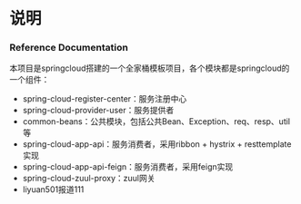 # 说明

### Reference Documentation
本项目是springcloud搭建的一个全家桶模板项目，各个模块都是springcloud的一个组件：

* spring-cloud-register-center：服务注册中心
* spring-cloud-provider-user：服务提供者
* common-beans：公共模块，包括公共Bean、Exception、req、resp、util等
* spring-cloud-app-api：服务消费者，采用ribbon + hystrix + resttemplate实现
* spring-cloud-app-api-feign：服务消费者，采用feign实现
* spring-cloud-zuul-proxy：zuul网关
* liyuan501报道111
  

